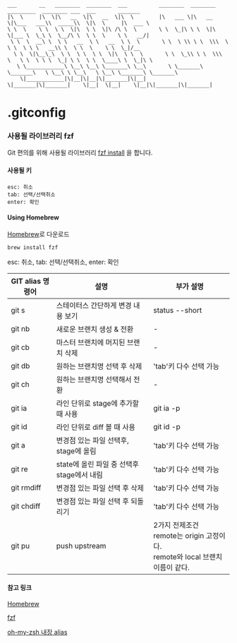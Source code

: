 ``` 
___       __   ________  ________  ___          ________  ________  _________  ________ ___  ___       _______      
|\  \     |\  \|\   __  \|\   __  \|\  \        |\   ___ \|\   __  \|\___   ___\\  _____\\  \|\  \     |\  ___ \     
\ \  \    \ \  \ \  \|\  \ \  \|\ /\ \  \       \ \  \_|\ \ \  \|\  \|___ \  \_\ \  \__/\ \  \ \  \    \ \   __/|    
 \ \  \  __\ \  \ \   __  \ \   __  \ \  \       \ \  \ \\ \ \  \\\  \   \ \  \ \ \   __\\ \  \ \  \    \ \  \_|/__  
  \ \  \|\__\_\  \ \  \ \  \ \  \|\  \ \  \       \ \  \_\\ \ \  \\\  \   \ \  \ \ \  \_| \ \  \ \  \____\ \  \_|\ \ 
   \ \____________\ \__\ \__\ \_______\ \__\       \ \_______\ \_______\   \ \__\ \ \__\   \ \__\ \_______\ \_______\
    \|____________|\|__|\|__|\|_______|\|__|        \|_______|\|_______|    \|__|  \|__|    \|__|\|_______|\|_______|

```


# .gitconfig

### 사용될 라이브러리 fzf

Git 편의를 위해 사용될 라이브러리 [fzf install](https://github.com/junegunn/fzf) 을 합니다.

#### 사용될 키
```
esc: 취소
tab: 선택/선택취소
enter: 확인
```

#### Using Homebrew
[Homebrew](http://brew.sh/)로 다운로드
```sh
brew install fzf
```
esc: 취소, tab: 선택/선택취소, enter: 확인

|GIT alias 명령어|설명|부가 설명|
|------|---|---|
|git s|스테이터스 간단하게 변경 내용 보기|status --short|
|git nb|새로운 브랜치 생성 & 전환| - |
|git cb|마스터 브랜치에 머지된 브랜치 삭제| - |
|git db|원하는 브랜치명 선택 후 삭제|'tab'키 다수 선택 가능|
|git ch|원하는 브랜치명 선택해서 전환| - |
|git ia|라인 단위로 stage에 추가할 때 사용| git ia -p |
|git id|라인 단위로 diff 볼 때 사용| git id -p |
|git a|변경점 있는 파일 선택후, stage에 올림|'tab'키 다수 선택 가능|
|git re|state에 올린 파일 중 선택후 stage에서 내림|'tab'키 다수 선택 가능|
|git rmdiff|변경점 있는 파일 선택 후 삭제|'tab'키 다수 선택 가능|
|git chdiff|변경점 있는 파일 선택 후 되돌리기|'tab'키 다수 선택 가능|
|git pu|push upstream|2가지 전제조건<br/>remote는 origin 고정이다.<br/>remote와 local 브랜치 이름이 같다.|

#### 참고 링크
[Homebrew](http://brew.sh/)

[fzf](https://github.com/junegunn/fzf)

[oh-my-zsh 내장 alias](https://github.com/ohmyzsh/ohmyzsh/blob/master/plugins/git/git.plugin.zsh)

